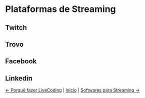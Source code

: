 # Plataformas de Streaming

## Twitch

## Trovo

## Facebook

## Linkedin

 [<- Porquê fazer LiveCoding](/contents/basics/1-1-intro.md) | [Inicio](/README.md) | [Softwares para Streaming ->](/contents/environment/1-1-softwares.md)